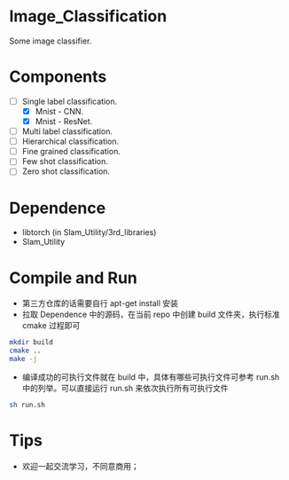 # Image_Classification
Some image classifier.

# Components
- [ ] Single label classification.
    - [x] Mnist - CNN.
    - [x] Mnist - ResNet.
- [ ] Multi label classification.
- [ ] Hierarchical classification.
- [ ] Fine grained classification.
- [ ] Few shot classification.
- [ ] Zero shot classification.

# Dependence
- libtorch (in Slam_Utility/3rd_libraries)
- Slam_Utility

# Compile and Run
- 第三方仓库的话需要自行 apt-get install 安装
- 拉取 Dependence 中的源码，在当前 repo 中创建 build 文件夹，执行标准 cmake 过程即可
```bash
mkdir build
cmake ..
make -j
```
- 编译成功的可执行文件就在 build 中，具体有哪些可执行文件可参考 run.sh 中的列举。可以直接运行 run.sh 来依次执行所有可执行文件

```bash
sh run.sh
```

# Tips
- 欢迎一起交流学习，不同意商用；
